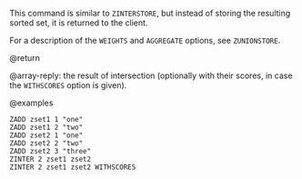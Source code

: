This command is similar to `ZINTERSTORE`, but instead of storing the resulting sorted set, it is returned to the client.

For a description of the `WEIGHTS` and `AGGREGATE` options, see `ZUNIONSTORE`.

@return

@array-reply: the result of intersection (optionally with their scores, in case the `WITHSCORES` option is given).

@examples

```cli
ZADD zset1 1 "one"
ZADD zset1 2 "two"
ZADD zset2 1 "one"
ZADD zset2 2 "two"
ZADD zset2 3 "three"
ZINTER 2 zset1 zset2
ZINTER 2 zset1 zset2 WITHSCORES
```
